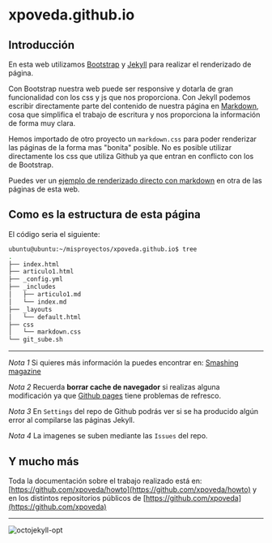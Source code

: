 ﻿xpoveda.github.io
=================

## Introducción

En esta web utilizamos [Bootstrap](http://getbootstrap.com/) y [Jekyll](https://jekyllrb.com/) para realizar el renderizado de página.

Con Bootstrap nuestra web puede ser responsive y dotarla de gran funcionalidad con los css y js que nos proporciona. Con Jekyll podemos escribir 
directamente parte del contenido de nuestra página en [Markdown](https://daringfireball.net/projects/markdown/), cosa que simplifica el trabajo de 
escritura y nos proporciona la información de forma muy clara.

Hemos importado de otro proyecto un `markdown.css` para poder renderizar las páginas de la forma mas "bonita" posible.
No es posible utilizar directamente los css que utiliza Github ya que entran en conflicto con los de Bootstrap.

Puedes ver un [ejemplo de renderizado directo con markdown](https://xpoveda.github.io/articulo1) en otra de las páginas de esta web.

## Como es la estructura de esta página

El código seria el siguiente:
```bash
ubuntu@ubuntu:~/misproyectos/xpoveda.github.io$ tree
.
├── index.html
├── articulo1.html
├── _config.yml
├── _includes
│   ├── articulo1.md
│   └── index.md
├── _layouts
│   └── default.html
├── css
│   └── markdown.css
└── git_sube.sh
```

---

*Nota 1* Si quieres más información la puedes encontrar en: [Smashing magazine](https://www.smashingmagazine.com/2014/08/build-blog-jekyll-github-pages/)

*Nota 2* Recuerda **borrar cache de navegador** si realizas alguna modificación ya que [Github pages](https://pages.github.com/) tiene 
problemas de refresco.

*Nota 3* En `Settings` del repo de Github podrás ver si se ha producido algún error al compilarse las páginas Jekyll.

*Nota 4* La imagenes se suben mediante las `Issues` del repo.

## Y mucho más

Toda la documentación sobre el trabajo realizado está en: [https://github.com/xpoveda/howto](https://github.com/xpoveda/howto) 
y en los distintos repositorios públicos de [https://github.com/xpoveda](https://github.com/xpoveda)

---

![octojekyll-opt](https://user-images.githubusercontent.com/13355927/30377816-736912b2-9891-11e7-8690-2b3113ebaef2.jpg)
